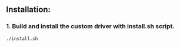 ## Installation:

### 1. Build and install the custom driver with install.sh script.
```bash
./install.sh
```
